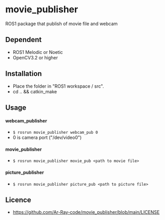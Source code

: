 # movie_publisher
ROS1 package that publish of movie file and webcam

## Dependent

- ROS1 Melodic or Noetic
- OpenCV3.2 or higher

## Installation

- Place the folder in "ROS1 workspace / src".
- cd .. && catkin_make

## Usage

#### webcam_publisher

- `$ rosrun movie_publisher webcam_pub 0 `
- 0 is camera port ("/dev/video0")

#### movie_publisher

- `$ rosrun movie_publisher movie_pub <path to movie file>`

#### picture_publisher

- `$ rosrun movie_publisher picture_pub <path to picture file>`

## Licence

- https://github.com/Ar-Ray-code/movie_publisher/blob/main/LICENSE